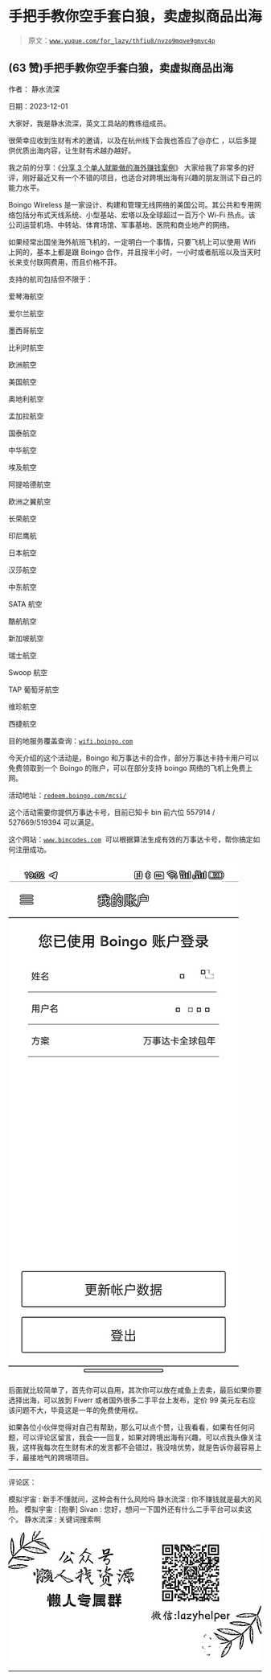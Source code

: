 # 手把手教你空手套白狼，卖虚拟商品出海

> 原文：[`www.yuque.com/for_lazy/thfiu8/nvzo9mqve9gmvc4p`](https://www.yuque.com/for_lazy/thfiu8/nvzo9mqve9gmvc4p)

## (63 赞)手把手教你空手套白狼，卖虚拟商品出海

作者： 静水流深

日期：2023-12-01

  大家好，我是静水流深，英文工具站的教练组成员。

很荣幸应收到生财有术的邀请，以及在杭州线下会我也答应了@亦仁 ，以后多提供优质出海内容，让生财有术越办越好。

我之前的分享：《[分享 3 个单人就能做的海外赚钱案例](https://articles.zsxq.com/id_v48v1teovt51.html)》 大家给我了非常多的好评，刚好最近又有一个不错的项目，也适合对跨境出海有兴趣的朋友测试下自己的能力水平。

Boingo Wireless 是一家设计、构建和管理无线网络的美国公司。其公共和专用网络包括分布式天线系统、小型基站、宏塔以及全球超过一百万个 Wi-Fi 热点。该公司运营机场、中转站、体育场馆、军事基地、医院和商业地产的网络。

如果经常出国坐海外航班飞机的，一定明白一个事情，只要飞机上可以使用 Wifi 上网的，基本上都是跟 Boingo 合作，并且按半小时，一小时或者航班以及当天时长来支付联网费用，而且价格不菲。

支持的航司包括但不限于：

爱琴海航空

爱尔兰航空

墨西哥航空

比利时航空

欧洲航空

美国航空

奥地利航空

孟加拉航空

国泰航空

中华航空

埃及航空

阿提哈德航空

欧洲之翼航空

长荣航空

印尼鹰航

日本航空

汉莎航空

中东航空

SATA 航空

酷航航空

新加坡航空

瑞士航空

Swoop 航空

TAP 葡萄牙航空

维珍航空

西捷航空

目的地服务覆盖查询：[`wifi.boingo.com`](https://wifi.boingo.com)

今天介绍的这个活动是，Boingo 和万事达卡的合作，部分万事达卡持卡用户可以免费领取到一个 Boingo 的账户，可以在部分支持 boingo 网络的飞机上免费上网。

活动地址：[`redeem.boingo.com/mcsi/`](https://redeem.boingo.com/mcsi)

  这个活动需要你提供万事达卡号，目前已知卡 bin 前六位 557914 / 527669/519394 可以满足。

这个网站：[`www.bincodes.com`](https://www.bincodes.com)  可以根据算法生成有效的万事达卡号，帮你搞定如何注册成功。

![](img/3082f1256936dd3d2f8e480f972da5d2.png)

后面就比较简单了，首先你可以自用，其次你可以放在咸鱼上去卖，最后如果你要选择出海，可以放到 Fiverr 或者国外很多二手平台上发布，定价 99 美元左右应该问题不大，毕竟这是一年的免费使用权。

如果各位小伙伴觉得对自己有帮助，那么可以点个赞，让我看看，如果有任何问题，可以评论区留言，我会一一回复，如果对跨境出海有兴趣，可以点我头像关注我，这样我每次在生财有术的发言都不会错过，我没啥优势，就是告诉你最容易上手，最接地气的跨境项目。

* * *

评论区：

模拟宇宙 : 新手不懂就问，这种会有什么风险吗
静水流深 : 你不赚钱就是最大的风险。
模拟宇宙 : [抱拳]
Sivan : 您好，想问一下国外还有什么二手平台可以卖这个。
静水流深 : 关键词搜索啊

![](img/1c37d505930596d12a88ab23e11aa07a.png)

* * *